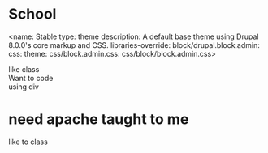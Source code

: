 # School


<name: Stable
type: theme
description: A default base theme using Drupal 8.0.0's core markup and CSS.
libraries-override:
  block/drupal.block.admin:
    css:
      theme:
        css/block.admin.css: css/block/block.admin.css>
		
<div> like class
  </div>
  <div> Want to code
	</div>

<div> using div
	</div>
	<div><h1> need apache taught to me
	</div>
<div> 	<p>like to class</P?
	 	</div>
